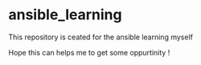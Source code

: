 # ansible_learning

This repository is ceated for the ansible learning myself

Hope this can helps me to get some oppurtinity !

